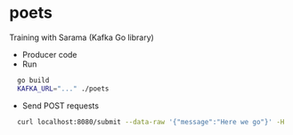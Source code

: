 # poets

Training with Sarama (Kafka Go library)

+ Producer code
+ Run
```sh
  go build
  KAFKA_URL="..." ./poets
```
+ Send POST requests
```sh
  curl localhost:8080/submit --data-raw '{"message":"Here we go"}' -H 'Content-Type: application/json'
```
